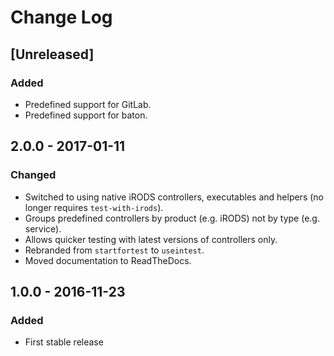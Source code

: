 # Change Log
## [Unreleased]
### Added
- Predefined support for GitLab.
- Predefined support for baton.

## 2.0.0 - 2017-01-11
### Changed
- Switched to using native iRODS controllers, executables and helpers (no longer requires `test-with-irods`).
- Groups predefined controllers by product (e.g. iRODS) not by type (e.g. service).
- Allows quicker testing with latest versions of controllers only.
- Rebranded from `startfortest` to `useintest`.
- Moved documentation to ReadTheDocs.

## 1.0.0 - 2016-11-23
### Added
- First stable release
